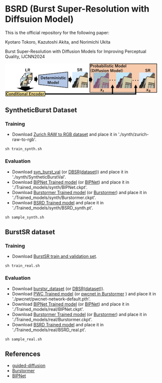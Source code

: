 # BSRD (Burst Super-Resolution with Diffsuion Model)
This is the official repository for the following paper:

Kyotaro Tokoro, Kazutoshi Akita, and Norimichi Ukita

Burst Super-Resolution with Diffusion Models for Improving Perceptual Quality, IJCNN2024

![Top page](image/Overview.png)


## SyntheticBurst Dataset
### Training
- Download [Zurich RAW to RGB dataset](http://people.ee.ethz.ch/~ihnatova/pynet.html#dataset) and place it in './synth/zurich-raw-to-rgb'.
```
sh train_synth.sh
```
### Evaluation
- Download [syn_burst_val](https://data.vision.ee.ethz.ch/bhatg/syn_burst_val.zip) (or [DBSR](https://github.com/goutamgmb/deep-burst-sr)([dataset](https://drive.google.com/file/d/1DHu3-_tGSc_8Wwwu6sHFaPtmd9ymd0rZ/view))) and place it in './synth/SyntheticBurstVal'.
- Download [BIPNet Trained model](https://mbzuaiac-my.sharepoint.com/:u:/g/personal/akshay_dudhane_mbzuai_ac_ae/EYlxq0X49fRGiFD3kMxnM6IB7VNtwhd3atNr4oc1b1psbA?e=pLN14I) (or [BIPNet](https://github.com/akshaydudhane16/BIPNet/tree/main)) and place it in './Trained_models/synth/BIPNet.ckpt'.
- Download [Burstormer Trained model](https://drive.google.com/file/d/1E_6NdmzNjaEpxlrN06SQ9JAyOvGG5wA4/view?usp=sharing) (or [Burstormer](https://github.com/akshaydudhane16/Burstormer/tree/main)) and place it in './Trained_models/synth/Burstormer.ckpt'.
- Download [BSRD Trained model](https://drive.google.com/file/d/1YJumrSNDW4e6C3pwm4JFanHrR2tOz2UP/view?usp=sharing) and place it in './Trained_models/synth/BSRD_synth.pt'.
        
```
sh sample_synth.sh
```


## BurstSR dataset
### Training
- Download [BurstSR train and validation set](https://github.com/goutamgmb/NTIRE21_BURSTSR/blob/master/burstsr_links.md).
```
sh train_real.sh
```
### Evaluation
- Download [burstsr_dataset](https://data.vision.ee.ethz.ch/bhatg/BurstSRChallenge/val.zip) (or [DBSR](https://github.com/goutamgmb/deep-burst-sr)([dataset](https://drive.google.com/drive/folders/1A8FytFrYP-y7pZZhfFxVRzEPwcKl-Cp7))).
- Download [PWC Trained model](https://data.vision.ee.ethz.ch/bhatg/pwcnet-network-default.pth) (or [pwcnet in Burstormer](https://github.com/akshaydudhane16/Burstormer/tree/main/Burst%20Super-resolution/pwcnet) ) and place it in './pwcnet/pwcnet-network-default.pth'.
- Download [BIPNet Trained model](https://mbzuaiac-my.sharepoint.com/:u:/g/personal/akshay_dudhane_mbzuai_ac_ae/EX4h9sC8zvtPkoHQkvTY8VABxF2C4agXqL9HENW1_7Td9Q?e=XIXchy) (or [BIPNet](https://github.com/akshaydudhane16/BIPNet/tree/main)) and place it in './Trained_models/real/BIPNet.ckpt'.
- Download [Burstormer Trained model](https://drive.google.com/file/d/1ME1WuRaL3Bv7tBlbcO5hY-pOZ5439E0C/view?usp=sharing) (or [Burstormer](https://github.com/akshaydudhane16/Burstormer/tree/main)) and place it in './Trained_models/real/Burstormer.ckpt'.
- Download [BSRD Trained model](https://drive.google.com/file/d/1_jn3V1Ln4pm2FigBluYJPbVIfZD2yla7/view?usp=sharing) and place it in './Trained_models/real/BSRD_real.pt'.

```
sh sample_real.sh
```

## References
* [guided-diffusion](https://github.com/openai/guided-diffusion)
* [Burstormer](https://github.com/akshaydudhane16/Burstormer)
* [BIPNet](https://github.com/akshaydudhane16/BIPNet)
